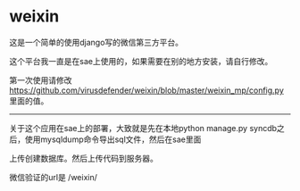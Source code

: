weixin
======
这是一个简单的使用django写的微信第三方平台。

这个平台我一直是在sae上使用的，如果需要在别的地方安装，请自行修改。

第一次使用请修改  https://github.com/virusdefender/weixin/blob/master/weixin_mp/config.py  里面的值。

----

关于这个应用在sae上的部署，大致就是先在本地python manage.py syncdb之后，使用mysqldump命令导出sql文件，然后在sae里面

上传创建数据库。然后上传代码到服务器。

微信验证的url是 /weixin/
